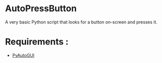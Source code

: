# AutoPressButton
A very basic Python script that looks for a button on-screen and presses it.

# Requirements :
- [PyAutoGUI](https://pyautogui.readthedocs.io/en/latest/)
